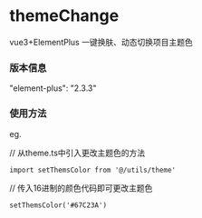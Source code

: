 # themeChange
vue3+ElementPlus 一键换肤、动态切换项目主题色

### 版本信息
"element-plus": "2.3.3"

### 使用方法
eg.

// 从theme.ts中引入更改主题色的方法

`import setThemsColor from '@/utils/theme'`

// 传入16进制的颜色代码即可更改主题色

`setThemsColor('#67C23A')`
